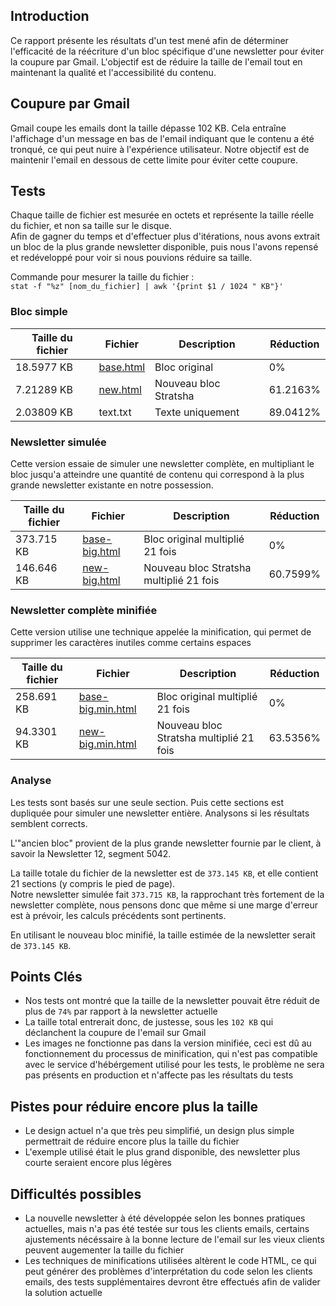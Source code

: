 ## Introduction

Ce rapport présente les résultats d'un test mené afin de déterminer l'efficacité de la réécriture d'un bloc spécifique d'une newsletter pour éviter la coupure par Gmail. L'objectif est de réduire la taille de l'email tout en maintenant la qualité et l'accessibilité du contenu.

## Coupure par Gmail

Gmail coupe les emails dont la taille dépasse 102 KB. Cela entraîne l'affichage d'un message en bas de l'email indiquant que le contenu a été tronqué, ce qui peut nuire à l'expérience utilisateur. Notre objectif est de maintenir l'email en dessous de cette limite pour éviter cette coupure.

## Tests

Chaque taille de fichier est mesurée en octets et représente la taille réelle du fichier, et non sa taille sur le disque.  
Afin de gagner du temps et d'effectuer plus d'itérations, nous avons extrait un bloc de la plus grande newsletter disponible, puis nous l'avons repensé et redéveloppé pour voir si nous pouvions réduire sa taille.

Commande pour mesurer la taille du fichier :  
`stat -f "%z" [nom_du_fichier] | awk '{print $1 / 1024 " KB"}'`

### Bloc simple

| Taille du fichier | Fichier                                                                                                              | Description           | Réduction |
| ----------------- | -------------------------------------------------------------------------------------------------------------------- | --------------------- | --------- |
| 18.5977 KB        | [base.html](http://htmlpreview.github.io/?https://github.com/Stratsha/frc-newsletter/blob/main/newsletter/base.html) | Bloc original         | 0%        |
| 7.21289 KB        | [new.html](http://htmlpreview.github.io/?https://github.com/Stratsha/frc-newsletter/blob/main/newsletter/new.html)   | Nouveau bloc Stratsha | 61.2163%  |
| 2.03809 KB        | text.txt                                                                                                             | Texte uniquement      | 89.0412%  |

### Newsletter simulée

Cette version essaie de simuler une newsletter complète, en multipliant le bloc jusqu'a atteindre une quantité de contenu qui correspond à la plus grande newsletter existante en notre possession.

| Taille du fichier | Fichier                                                                                                                      | Description                             | Réduction |
| ----------------- | ---------------------------------------------------------------------------------------------------------------------------- | --------------------------------------- | --------- |
| 373.715 KB        | [base-big.html](http://htmlpreview.github.io/?https://github.com/Stratsha/frc-newsletter/blob/main/newsletter/base-big.html) | Bloc original multiplié 21 fois         | 0%        |
| 146.646 KB        | [new-big.html](http://htmlpreview.github.io/?https://github.com/Stratsha/frc-newsletter/blob/main/newsletter/new-big.html)   | Nouveau bloc Stratsha multiplié 21 fois | 60.7599%  |

### Newsletter complète minifiée

Cette version utilise une technique appelée la minification, qui permet de supprimer les caractères inutiles comme certains espaces

| Taille du fichier | Fichier                                                                                                                              | Description                             | Réduction |
| ----------------- | ------------------------------------------------------------------------------------------------------------------------------------ | --------------------------------------- | --------- |
| 258.691 KB        | [base-big.min.html](http://htmlpreview.github.io/?https://github.com/Stratsha/frc-newsletter/blob/main/newsletter/base-big.min.html) | Bloc original multiplié 21 fois         | 0%        |
| 94.3301 KB        | [new-big.min.html](http://htmlpreview.github.io/?https://github.com/Stratsha/frc-newsletter/blob/main/newsletter/new-big.min.html)   | Nouveau bloc Stratsha multiplié 21 fois | 63.5356%  |

### Analyse

Les tests sont basés sur une seule section. Puis cette sections est dupliquée pour simuler une newsletter entière. Analysons si les résultats semblent corrects.

L'"ancien bloc" provient de la plus grande newsletter fournie par le client, à savoir la Newsletter 12, segment 5042.

La taille totale du fichier de la newsletter est de `373.145 KB`, et elle contient 21 sections (y compris le pied de page).  
Notre newsletter simulée fait `373.715 KB`, la rapprochant très fortement de la newsletter complète, nous pensons donc que même si une marge d'erreur est à prévoir, les calculs précédents sont pertinents.

En utilisant le nouveau bloc minifié, la taille estimée de la newsletter serait de `373.145 KB`.

## Points Clés

- Nos tests ont montré que la taille de la newsletter pouvait être réduit de plus de `74%` par rapport à la newsletter actuelle
- La taille total entrerait donc, de justesse, sous les `102 KB` qui déclanchent la coupure de l'email sur Gmail
- Les images ne fonctionne pas dans la version minifiée, ceci est dû au fonctionnement du processus de minification, qui n'est pas compatible avec le service d'hébérgement utilisé pour les tests, le problème ne sera pas présents en production et n'affecte pas les résultats du tests

## Pistes pour réduire encore plus la taille

- Le design actuel n'a que très peu simplifié, un design plus simple permettrait de réduire encore plus la taille du fichier
- L'exemple utilisé était le plus grand disponible, des newsletter plus courte seraient encore plus légères

## Difficultés possibles

- La nouvelle newsletter à été développée selon les bonnes pratiques actuelles, mais n'a pas été testée sur tous les clients emails, certains ajustements nécéssaire à la bonne lecture de l'email sur les vieux clients peuvent augementer la taille du fichier
- Les techniques de minifications utilisées altèrent le code HTML, ce qui peut générer des problèmes d'interprétation du code selon les clients emails, des tests supplémentaires devront être effectués afin de valider la solution actuelle
